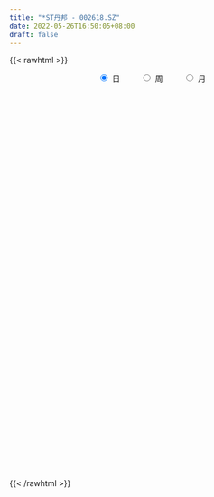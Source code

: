 ```yaml
---
title: "*ST丹邦 - 002618.SZ"
date: 2022-05-26T16:50:05+08:00
draft: false
---
```

{{< rawhtml >}}
    <div style="text-align: center">
        <label style="padding: 1rem;"><input style="margin-right: .5rem" type="radio" name="period" value="D" checked onclick="period_change(this)">日</label>
        <label style="padding: 1rem;"><input style="margin-right: .5rem" type="radio" name="period" value="W" onclick="period_change(this)">周</label>
        <label style="padding: 1rem;"><input style="margin-right: .5rem" type="radio" name="period" value="M" onclick="period_change(this)">月</label>
    </div>
    <div id="chart" style="height: 700px;"></div> 
    <script type="text/javascript">
        const D_v = [873468.35,565634.46,375079.29,614753.76,458334.88,360832.27,61535.0,39178.0,6503.0,3018.0,2609.0,3859.0,4619.0,6207.0,1075143.3,645830.28,16804.0,8803.0,10551.0,102270.0,243025.98,639042.1,399192.78,454310.55,369604.77,563361.66,405370.25,260532.96,564447.66,385611.3,222934.57,123345.8,659295.67,347327.6,615551.9399999999,370385.94,372406.83,303322.39,457187.97,444308.0,551191.64,401158.47,217077.57,512578.62,394069.19,843402.9399999999,706053.12,533049.97,455938.97,393562.62,439136.32,172975.59,39102.0,25715.5,956078.25,839760.26,567281.88,539941.8,476088.96,748521.49,512726.3,395248.5,623189.09,462338.73,513259.66,498512.98,515706.0,730273.22,316946.49,769657.26,503567.92,342513.5,322652.72,399876.5,379298.53,233666.0,270560.63,248862.52,241643.03,202850.16,216912.0,310140.0,236641.53,189798.12,269114.39,208437.5,187341.5,255326.39,274153.74,205933.64,387980.53,351360.52,433575.7,407438.42,350385.2,194218.5,147697.12,273254.63,199942.0,241808.49,360041.83,162843.06,147432.07,177398.0,135421.73,106741.0,43696.34,560800.6899999999,362584.48,277790.84,222337.0,136031.58,140930.81,181274.99,320465.07,205239.5,206308.5,130520.95,117380.0,93728.0,128157.5,137067.0,194295.95,139778.0,147722.01,205533.0,302722.63,210070.5,143307.5,226577.95,173383.5,152451.45,209368.5,183622.0,293920.95,483017.83,353494.03,375006.48,328199.0,254166.25,208407.06,178724.0,208908.95,317089.0,289903.98,203940.06,198546.0,171189.0,229549.75,231548.5,263588.8,432996.45,287725.15,394980.98,369505.18,541346.55,418460.8,226278.06,250886.4,139208.9,138472.0,148626.03,146721.5,203721.93,122135.93,204618.93,137744.0,121813.0,97772.5,77662.0,193201.74,144189.5,137261.0,186879.16,133968.59,172463.0,123951.7,97453.24,128945.0,112875.03,95050.0,162103.0,97777.06,172759.5,172308.7,160874.0,173169.5,65287.0,129234.85,114562.5,135807.0,215637.0,136054.71,159168.53,123179.08,93592.58,250558.12,78049.0,73886.5,81477.98,112355.53,76516.19,239296.53,134462.56,105879.5,181653.0,92101.29,77350.0,88541.03,103111.0,136658.0,118502.0,109009.0,101340.01,120039.01,17651.0,234675.5,134175.0,127083.0,116775.03,100316.6,66296.03,79215.0,73853.0,74052.0,164854.0,225998.29,141132.0,82669.5,72462.5,102061.01,213741.3,140138.44,97030.51,87946.0,83319.35,174168.53,187147.0,105220.24,113767.5,23032.0,25761.0,338868.23,290198.56,131685.0,34688.0,6334.0,9318.0,32735.0,64177.0]
const D_histogram = [0.0,-0.015954416,-0.031463381,-0.0273013065,-0.0415982418,-0.045560818,-0.0784723427,-0.1244334935,-0.159288336,-0.1843535841,-0.2009105866,-0.2101707478,-0.2132547589,-0.2111817824,-0.1850821965,-0.1652911934,-0.149476856,-0.1366433415,-0.1254012886,-0.1148220684,-0.1049511764,-0.0951643176,-0.0780681542,-0.0551944063,-0.0240290712,-0.0007328805,0.0138588219,0.0355999209,0.0580485729,0.0732498391,0.0925174072,0.1137509275,0.1271861913,0.142397597,0.1410077013,0.1289639072,0.1144089365,0.1051640099,0.0918341407,0.0745188438,0.0707596503,0.0659602979,0.0701828967,0.0803171397,0.093442374,0.090310514,0.0941781327,0.0854228986,0.0702965259,0.0671258157,0.0714619037,0.080751103,0.0931119899,0.1065379519,0.1203230262,0.1141910093,0.0975510613,0.0717840175,0.0612669034,0.0549762448,0.0374992254,0.0336249934,0.0243632945,0.0102402905,0.0097417421,0.0011940772,0.002724806,0.0072951397,0.0192580171,0.0236962114,0.0161114713,0.0096481683,0.0061191173,-0.0075251057,-0.0267769185,-0.0350715087,-0.0340690429,-0.0387014428,-0.0356856179,-0.03624909,-0.0255421296,-0.0235903806,-0.0227075388,-0.0237655454,-0.0310358224,-0.0347280302,-0.0384575764,-0.0298020078,-0.0290857429,-0.0262969922,-0.0139992061,0.0042840726,0.0093963223,0.0219182333,0.0249762917,0.0218853563,0.0214342677,0.0168689881,0.0105640615,0.0053897248,-0.00583696,-0.0132353713,-0.0152635854,-0.0208046959,-0.0262951995,-0.0275771705,-0.0177949616,-0.0130373597,-0.0180305372,-0.0288324684,-0.0420050671,-0.0450282841,-0.0356853648,-0.0266581477,-0.0124976791,-0.005406268,-0.0062959099,-0.0070215218,-0.0075902818,-0.0067372616,-0.0062988115,-0.0086815406,-0.00630607,-0.0080783485,-0.006595448,-0.0114312644,-0.0052699118,-0.0033757267,-0.000418662,0.004965065,0.0122144132,0.0157579983,0.0205862664,0.0252815462,0.0359714819,0.050414558,0.0522981089,0.0601315419,0.0545539597,0.052225839,0.0468320154,0.0371399757,0.0251773205,0.0091703223,0.0067628598,0.000864756,-0.0018085837,-0.0061455005,-0.0029874638,-0.0003958889,0.0068110994,0.01524126,0.0169414775,0.022592052,0.0341999893,0.0290719545,0.0181239322,0.0085278963,-0.0048425506,-0.0115704907,-0.0150323284,-0.018784006,-0.0205633379,-0.0279862413,-0.0282826926,-0.0227560661,-0.0221137927,-0.0257925577,-0.0280989727,-0.0268075693,-0.0302876638,-0.0320397402,-0.02999115,-0.0204939971,-0.0125229656,-0.0020687299,0.0011023205,0.0046450806,0.0082245165,0.011620555,0.0121444253,0.0044311682,0.0021601075,0.0040524163,0.0090839866,0.0094169516,0.0022987675,-0.0033781552,-0.0142281962,-0.0187849687,-0.0152864944,-0.0202894115,-0.0143579152,-0.0044038614,0.0011779167,0.0037239462,-0.0021564938,-0.0053471844,-0.0073107203,-0.0058327985,-0.0022620186,0.001800317,-0.0004280738,-0.003928872,-0.0035674816,-0.007816103,-0.0070555365,-0.0070081571,-0.004203417,0.0001921345,0.0040775627,0.0036012215,0.0004077703,-0.0075131193,-0.0173265491,-0.0150087266,-0.0051745665,-0.0026202201,-0.0053948276,-0.0005027718,0.0051102364,0.0115074098,0.0148436214,0.0160525602,0.0183809106,0.011674287,0.0002678577,-0.0045525125,-0.0088108603,-0.009282749,-0.0124408769,-0.0196414847,-0.0161900731,-0.0164170364,-0.014432982,-0.0143250994,-0.0172807005,-0.0238766399,-0.0317159066,-0.0398512324,-0.0470166494,-0.0530913629,-0.0580429922,-0.0548788867,-0.0530505498,-0.0520343782,-0.0514619287,-0.0504421356,-0.0490804475,-0.047463984]
const D_fast = [0.0,-0.0199430199,-0.0433178302,-0.0459810824,-0.0706775781,-0.0860303588,-0.1385599692,-0.2156294934,-0.2903064198,-0.3614600639,-0.4282447132,-0.4900475613,-0.5464452621,-0.5971677312,-0.6173386945,-0.6388704896,-0.6604253663,-0.6817526872,-0.7018609564,-0.7199872533,-0.7363541553,-0.750358376,-0.7527792511,-0.7437041049,-0.7185460375,-0.6954330669,-0.677376659,-0.6467355798,-0.6097747846,-0.5762610586,-0.5338641388,-0.4841928866,-0.4389610749,-0.38815027,-0.3542882403,-0.3340910576,-0.3200437942,-0.3029977183,-0.2933690524,-0.2920546384,-0.2781239192,-0.2664331972,-0.2446648742,-0.2144513463,-0.1779655184,-0.15851975,-0.1311075981,-0.1185071076,-0.1160593488,-0.1024486051,-0.0802470411,-0.050770066,-0.0151311817,0.0249292683,0.0687950992,0.0912108346,0.0989586519,0.0911376125,0.0959372242,0.1033906268,0.0952884137,0.0998204301,0.0966495549,0.0850866235,0.0870235106,0.078774365,0.0809862953,0.0873804139,0.1041577956,0.1145200428,0.1109631705,0.1069119096,0.1049126379,0.0893871385,0.0634410961,0.0463786287,0.0388638337,0.0245560732,0.0186504936,0.0090247489,0.0133461769,0.0094003307,0.0046062879,-0.002393105,-0.0174223376,-0.029796553,-0.0431404932,-0.0419354266,-0.0484905974,-0.0522760948,-0.0434781102,-0.0241238133,-0.0166624831,0.0013389862,0.0106411176,0.0130215212,0.0179289996,0.017580967,0.0139170558,0.0100901503,-0.0025957745,-0.0133030286,-0.0191471391,-0.0298894235,-0.041953727,-0.0501299907,-0.0447965222,-0.0432982602,-0.052799072,-0.0708091203,-0.0944829858,-0.1087632738,-0.1083416957,-0.1059790155,-0.0949429667,-0.0892031226,-0.0916667419,-0.0941477344,-0.0966140648,-0.09744536,-0.0985816128,-0.103134727,-0.1023357739,-0.1061276395,-0.106293601,-0.1139872335,-0.1091433588,-0.1080931054,-0.1052407062,-0.098615713,-0.0883127615,-0.0808296769,-0.0708548421,-0.0598391757,-0.0401563695,-0.0131096539,0.0018484241,0.0247147426,0.0327756503,0.0435039894,0.0498181697,0.0494111238,0.0437427988,0.0300283811,0.0293116336,0.0236297188,0.0205042332,0.0146309412,0.017042112,0.0195347146,0.0284444778,0.0406849534,0.0466205403,0.0579191278,0.0780770625,0.0802170163,0.073799977,0.0663359152,0.0517548307,0.0421342678,0.034914348,0.026466669,0.0195465026,0.0051270388,-0.0022400856,-0.0024024756,-0.0072886504,-0.0174155548,-0.0267467129,-0.0321572019,-0.0432092124,-0.0529712238,-0.0584204211,-0.0540467675,-0.0492064774,-0.0392694242,-0.0358227936,-0.0311187634,-0.0254831984,-0.0191820212,-0.0156220445,-0.0222275096,-0.0239585433,-0.0210531306,-0.0137505635,-0.0110633607,-0.0176068529,-0.0241283143,-0.0385354044,-0.0477884192,-0.0481115684,-0.0581868383,-0.0558448209,-0.0469917324,-0.0411154752,-0.0376384591,-0.0440580225,-0.0485855093,-0.0523767253,-0.0523570031,-0.0493517278,-0.0448393129,-0.0471747222,-0.0516577384,-0.0521882184,-0.0583908655,-0.0593941831,-0.061098843,-0.0593449572,-0.054901372,-0.0499965531,-0.049572589,-0.0526640976,-0.062463267,-0.076608334,-0.0780426933,-0.0695021748,-0.0676028834,-0.0717261978,-0.066959835,-0.0600692677,-0.0507952419,-0.0437481248,-0.038526046,-0.031602468,-0.0353905198,-0.0467299847,-0.052688483,-0.0591495459,-0.0619421218,-0.068210469,-0.080321448,-0.0809175546,-0.0852487771,-0.0868729682,-0.0903463604,-0.0976221366,-0.110187236,-0.1259554793,-0.1440536132,-0.1629731925,-0.1823207468,-0.2017831242,-0.2123387403,-0.2237730409,-0.2357654639,-0.2480584966,-0.2596492373,-0.2705576611,-0.2808071936]
const D_slow = [0.0,-0.003988604,-0.0118544492,-0.0186797759,-0.0290793363,-0.0404695408,-0.0600876265,-0.0911959999,-0.1310180839,-0.1771064799,-0.2273341265,-0.2798768135,-0.3331905032,-0.3859859488,-0.4322564979,-0.4735792963,-0.5109485103,-0.5451093457,-0.5764596678,-0.6051651849,-0.631402979,-0.6551940584,-0.6747110969,-0.6885096985,-0.6945169663,-0.6947001864,-0.691235481,-0.6823355007,-0.6678233575,-0.6495108977,-0.6263815459,-0.5979438141,-0.5661472662,-0.530547867,-0.4952959417,-0.4630549649,-0.4344527307,-0.4081617282,-0.3852031931,-0.3665734821,-0.3488835695,-0.3323934951,-0.3148477709,-0.294768486,-0.2714078925,-0.248830264,-0.2252857308,-0.2039300061,-0.1863558747,-0.1695744208,-0.1517089448,-0.1315211691,-0.1082431716,-0.0816086836,-0.0515279271,-0.0229801747,0.0014075906,0.019353595,0.0346703208,0.048414382,0.0577891883,0.0661954367,0.0722862603,0.074846333,0.0772817685,0.0775802878,0.0782614893,0.0800852742,0.0848997785,0.0908238313,0.0948516992,0.0972637413,0.0987935206,0.0969122442,0.0902180145,0.0814501374,0.0729328766,0.063257516,0.0543361115,0.045273839,0.0388883066,0.0329907114,0.0273138267,0.0213724404,0.0136134848,0.0049314772,-0.0046829169,-0.0121334188,-0.0194048545,-0.0259791026,-0.0294789041,-0.0284078859,-0.0260588054,-0.020579247,-0.0143351741,-0.008863835,-0.0035052681,0.0007119789,0.0033529943,0.0047004255,0.0032411855,-0.0000676573,-0.0038835537,-0.0090847277,-0.0156585275,-0.0225528202,-0.0270015606,-0.0302609005,-0.0347685348,-0.0419766519,-0.0524779187,-0.0637349897,-0.0726563309,-0.0793208678,-0.0824452876,-0.0837968546,-0.0853708321,-0.0871262125,-0.089023783,-0.0907080984,-0.0922828013,-0.0944531864,-0.0960297039,-0.098049291,-0.099698153,-0.1025559691,-0.1038734471,-0.1047173787,-0.1048220442,-0.103580778,-0.1005271747,-0.0965876751,-0.0914411085,-0.085120722,-0.0761278515,-0.063524212,-0.0504496847,-0.0354167993,-0.0217783094,-0.0087218496,0.0029861542,0.0122711482,0.0185654783,0.0208580589,0.0225487738,0.0227649628,0.0223128169,0.0207764417,0.0200295758,0.0199306036,0.0216333784,0.0254436934,0.0296790628,0.0353270758,0.0438770731,0.0511450618,0.0556760448,0.0578080189,0.0565973813,0.0537047586,0.0499466765,0.045250675,0.0401098405,0.0331132802,0.026042607,0.0203535905,0.0148251423,0.0083770029,0.0013522597,-0.0053496326,-0.0129215486,-0.0209314836,-0.0284292711,-0.0335527704,-0.0366835118,-0.0372006943,-0.0369251141,-0.035763844,-0.0337077149,-0.0308025761,-0.0277664698,-0.0266586778,-0.0261186509,-0.0251055468,-0.0228345501,-0.0204803122,-0.0199056204,-0.0207501592,-0.0243072082,-0.0290034504,-0.032825074,-0.0378974269,-0.0414869057,-0.042587871,-0.0422933918,-0.0413624053,-0.0419015288,-0.0432383249,-0.0450660049,-0.0465242046,-0.0470897092,-0.0466396299,-0.0467466484,-0.0477288664,-0.0486207368,-0.0505747625,-0.0523386466,-0.0540906859,-0.0551415402,-0.0550935065,-0.0540741159,-0.0531738105,-0.0530718679,-0.0549501477,-0.059281785,-0.0630339667,-0.0643276083,-0.0649826633,-0.0663313702,-0.0664570632,-0.0651795041,-0.0623026516,-0.0585917463,-0.0545786062,-0.0499833786,-0.0470648068,-0.0469978424,-0.0481359705,-0.0503386856,-0.0526593728,-0.0557695921,-0.0606799632,-0.0647274815,-0.0688317406,-0.0724399861,-0.076021261,-0.0803414361,-0.0863105961,-0.0942395727,-0.1042023808,-0.1159565432,-0.1292293839,-0.143740132,-0.1574598536,-0.1707224911,-0.1837310856,-0.1965965678,-0.2092071017,-0.2214772136,-0.2333432096]
const D_data = [['2021-04-19', 5.58, 5.61, 5.38, 5.77],['2021-04-20', 5.44, 5.36, 5.34, 5.58],['2021-04-21', 5.35, 5.26, 5.23, 5.43],['2021-04-22', 5.27, 5.45, 5.25, 5.75],['2021-04-23', 5.36, 5.16, 5.1, 5.37],['2021-04-26', 5.12, 5.2, 5.01, 5.29],['2021-04-27', 4.68, 4.68, 4.68, 4.68],['2021-04-28', 4.21, 4.21, 4.21, 4.21],['2021-04-30', 4.0, 4.0, 4.0, 4.0],['2021-05-06', 3.8, 3.8, 3.8, 3.8],['2021-05-07', 3.61, 3.61, 3.61, 3.61],['2021-05-10', 3.43, 3.43, 3.43, 3.43],['2021-05-11', 3.26, 3.26, 3.26, 3.26],['2021-05-12', 3.1, 3.1, 3.1, 3.1],['2021-05-13', 2.95, 3.26, 2.95, 3.26],['2021-05-14', 3.1, 3.1, 3.1, 3.16],['2021-05-17', 2.95, 2.95, 2.95, 2.95],['2021-05-18', 2.8, 2.8, 2.8, 2.8],['2021-05-19', 2.66, 2.66, 2.66, 2.66],['2021-05-20', 2.53, 2.53, 2.53, 2.53],['2021-05-21', 2.4, 2.4, 2.4, 2.48],['2021-05-24', 2.29, 2.28, 2.28, 2.4],['2021-05-25', 2.27, 2.28, 2.25, 2.36],['2021-05-26', 2.26, 2.31, 2.17, 2.34],['2021-05-27', 2.31, 2.43, 2.3, 2.43],['2021-05-28', 2.47, 2.37, 2.35, 2.54],['2021-05-31', 2.29, 2.27, 2.25, 2.37],['2021-06-01', 2.27, 2.38, 2.25, 2.38],['2021-06-02', 2.39, 2.45, 2.34, 2.5],['2021-06-03', 2.41, 2.42, 2.35, 2.49],['2021-06-04', 2.42, 2.54, 2.4, 2.54],['2021-06-07', 2.61, 2.67, 2.58, 2.67],['2021-06-08', 2.8, 2.68, 2.62, 2.8],['2021-06-09', 2.66, 2.81, 2.65, 2.81],['2021-06-10', 2.84, 2.68, 2.67, 2.85],['2021-06-11', 2.62, 2.55, 2.55, 2.66],['2021-06-15', 2.52, 2.48, 2.43, 2.64],['2021-06-16', 2.48, 2.51, 2.45, 2.56],['2021-06-17', 2.44, 2.42, 2.38, 2.49],['2021-06-18', 2.39, 2.3, 2.3, 2.39],['2021-06-21', 2.25, 2.42, 2.21, 2.42],['2021-06-22', 2.38, 2.39, 2.37, 2.46],['2021-06-23', 2.38, 2.51, 2.36, 2.51],['2021-06-24', 2.57, 2.64, 2.54, 2.64],['2021-06-25', 2.68, 2.77, 2.65, 2.77],['2021-06-28', 2.83, 2.63, 2.63, 2.91],['2021-06-29', 2.56, 2.76, 2.5, 2.76],['2021-06-30', 2.73, 2.63, 2.63, 2.85],['2021-07-01', 2.58, 2.52, 2.51, 2.68],['2021-07-02', 2.52, 2.65, 2.48, 2.65],['2021-07-05', 2.66, 2.78, 2.64, 2.78],['2021-07-06', 2.85, 2.92, 2.81, 2.92],['2021-07-07', 3.07, 3.07, 3.07, 3.07],['2021-07-08', 3.22, 3.22, 3.22, 3.22],['2021-07-09', 3.38, 3.38, 3.06, 3.38],['2021-07-12', 3.38, 3.24, 3.21, 3.52],['2021-07-13', 3.18, 3.13, 3.09, 3.35],['2021-07-14', 3.08, 2.97, 2.97, 3.1],['2021-07-15', 2.91, 3.12, 2.9, 3.12],['2021-07-16', 3.15, 3.18, 3.1, 3.28],['2021-07-19', 3.08, 3.02, 3.02, 3.13],['2021-07-20', 2.96, 3.17, 2.96, 3.17],['2021-07-21', 3.2, 3.1, 3.09, 3.33],['2021-07-22', 3.03, 3.0, 2.98, 3.11],['2021-07-23', 2.99, 3.15, 2.99, 3.15],['2021-07-26', 3.19, 3.04, 2.99, 3.21],['2021-07-27', 3.0, 3.16, 3.0, 3.19],['2021-07-28', 3.08, 3.23, 3.01, 3.32],['2021-07-29', 3.19, 3.39, 3.17, 3.39],['2021-07-30', 3.53, 3.37, 3.27, 3.56],['2021-08-02', 3.3, 3.24, 3.22, 3.35],['2021-08-03', 3.24, 3.24, 3.2, 3.34],['2021-08-04', 3.22, 3.27, 3.15, 3.33],['2021-08-05', 3.24, 3.11, 3.11, 3.27],['2021-08-06', 3.09, 2.95, 2.95, 3.14],['2021-08-09', 2.91, 3.0, 2.88, 3.04],['2021-08-10', 3.04, 3.08, 2.99, 3.1],['2021-08-11', 3.04, 2.98, 2.93, 3.05],['2021-08-12', 2.96, 3.05, 2.96, 3.1],['2021-08-13', 3.02, 2.99, 2.95, 3.04],['2021-08-16', 3.0, 3.14, 2.97, 3.14],['2021-08-17', 3.16, 3.05, 3.03, 3.21],['2021-08-18', 3.02, 3.03, 2.98, 3.09],['2021-08-19', 3.03, 2.99, 2.95, 3.03],['2021-08-20', 2.97, 2.87, 2.84, 3.02],['2021-08-23', 2.85, 2.86, 2.79, 2.9],['2021-08-24', 2.86, 2.81, 2.81, 2.86],['2021-08-25', 2.84, 2.95, 2.8, 2.95],['2021-08-26', 2.95, 2.85, 2.83, 2.95],['2021-08-27', 2.82, 2.86, 2.78, 2.95],['2021-08-30', 2.84, 3.0, 2.81, 3.0],['2021-08-31', 2.99, 3.15, 2.96, 3.15],['2021-09-01', 3.21, 3.05, 3.02, 3.27],['2021-09-02', 3.04, 3.2, 2.98, 3.2],['2021-09-03', 3.16, 3.14, 3.06, 3.2],['2021-09-06', 3.16, 3.08, 3.06, 3.19],['2021-09-07', 3.09, 3.12, 3.07, 3.18],['2021-09-08', 3.09, 3.07, 3.04, 3.11],['2021-09-09', 3.08, 3.03, 3.01, 3.11],['2021-09-10', 3.02, 3.02, 2.99, 3.13],['2021-09-13', 3.0, 2.9, 2.87, 3.0],['2021-09-14', 2.89, 2.89, 2.87, 2.94],['2021-09-15', 2.9, 2.92, 2.89, 2.96],['2021-09-16', 2.91, 2.84, 2.83, 2.92],['2021-09-17', 2.84, 2.79, 2.74, 2.85],['2021-09-22', 2.74, 2.8, 2.72, 2.84],['2021-09-23', 2.94, 2.94, 2.94, 2.94],['2021-09-24', 3.08, 2.9, 2.9, 3.09],['2021-09-27', 2.83, 2.76, 2.76, 2.84],['2021-09-28', 2.65, 2.62, 2.62, 2.72],['2021-09-29', 2.58, 2.49, 2.49, 2.62],['2021-09-30', 2.48, 2.53, 2.44, 2.56],['2021-10-08', 2.54, 2.66, 2.53, 2.66],['2021-10-11', 2.76, 2.67, 2.62, 2.79],['2021-10-12', 2.66, 2.77, 2.63, 2.8],['2021-10-13', 2.73, 2.72, 2.67, 2.76],['2021-10-14', 2.7, 2.62, 2.58, 2.71],['2021-10-15', 2.53, 2.6, 2.52, 2.62],['2021-10-18', 2.58, 2.58, 2.56, 2.64],['2021-10-19', 2.57, 2.58, 2.56, 2.62],['2021-10-20', 2.6, 2.56, 2.51, 2.6],['2021-10-21', 2.55, 2.5, 2.49, 2.55],['2021-10-22', 2.49, 2.54, 2.44, 2.62],['2021-10-25', 2.52, 2.47, 2.46, 2.53],['2021-10-26', 2.48, 2.49, 2.46, 2.55],['2021-10-27', 2.48, 2.38, 2.37, 2.48],['2021-10-28', 2.36, 2.5, 2.36, 2.5],['2021-10-29', 2.48, 2.45, 2.39, 2.51],['2021-11-01', 2.44, 2.46, 2.42, 2.52],['2021-11-02', 2.46, 2.5, 2.46, 2.57],['2021-11-03', 2.5, 2.55, 2.49, 2.58],['2021-11-04', 2.57, 2.53, 2.49, 2.57],['2021-11-05', 2.51, 2.57, 2.51, 2.65],['2021-11-08', 2.55, 2.6, 2.49, 2.61],['2021-11-09', 2.59, 2.73, 2.57, 2.73],['2021-11-10', 2.73, 2.87, 2.69, 2.87],['2021-11-11', 2.86, 2.79, 2.77, 2.9],['2021-11-12', 2.83, 2.93, 2.82, 2.93],['2021-11-15', 2.88, 2.81, 2.78, 2.92],['2021-11-16', 2.77, 2.87, 2.77, 2.94],['2021-11-17', 2.85, 2.85, 2.81, 2.93],['2021-11-18', 2.83, 2.79, 2.78, 2.87],['2021-11-19', 2.78, 2.73, 2.69, 2.79],['2021-11-22', 2.6, 2.62, 2.59, 2.65],['2021-11-23', 2.61, 2.75, 2.6, 2.75],['2021-11-24', 2.75, 2.69, 2.68, 2.76],['2021-11-25', 2.68, 2.71, 2.68, 2.8],['2021-11-26', 2.71, 2.67, 2.64, 2.72],['2021-11-29', 2.66, 2.76, 2.65, 2.8],['2021-11-30', 2.77, 2.77, 2.74, 2.87],['2021-12-01', 2.76, 2.86, 2.75, 2.88],['2021-12-02', 2.86, 2.93, 2.83, 3.0],['2021-12-03', 2.91, 2.89, 2.81, 2.93],['2021-12-06', 2.92, 2.98, 2.88, 3.03],['2021-12-07', 2.99, 3.13, 2.98, 3.13],['2021-12-08', 3.16, 2.97, 2.97, 3.19],['2021-12-09', 2.86, 2.88, 2.82, 2.92],['2021-12-10', 2.87, 2.86, 2.84, 2.93],['2021-12-13', 2.85, 2.76, 2.73, 2.85],['2021-12-14', 2.75, 2.79, 2.72, 2.81],['2021-12-15', 2.8, 2.8, 2.77, 2.84],['2021-12-16', 2.81, 2.77, 2.75, 2.82],['2021-12-17', 2.77, 2.77, 2.71, 2.83],['2021-12-20', 2.74, 2.66, 2.64, 2.75],['2021-12-21', 2.64, 2.71, 2.64, 2.72],['2021-12-22', 2.7, 2.78, 2.69, 2.84],['2021-12-23', 2.77, 2.72, 2.7, 2.78],['2021-12-24', 2.72, 2.64, 2.63, 2.74],['2021-12-27', 2.62, 2.62, 2.56, 2.64],['2021-12-28', 2.61, 2.64, 2.61, 2.67],['2021-12-29', 2.64, 2.55, 2.51, 2.64],['2021-12-30', 2.56, 2.53, 2.53, 2.61],['2021-12-31', 2.53, 2.55, 2.51, 2.57],['2022-01-04', 2.56, 2.65, 2.54, 2.68],['2022-01-05', 2.65, 2.66, 2.62, 2.71],['2022-01-06', 2.65, 2.73, 2.64, 2.78],['2022-01-07', 2.71, 2.67, 2.66, 2.75],['2022-01-10', 2.66, 2.69, 2.63, 2.73],['2022-01-11', 2.7, 2.71, 2.69, 2.75],['2022-01-12', 2.71, 2.73, 2.66, 2.73],['2022-01-13', 2.73, 2.71, 2.7, 2.76],['2022-01-14', 2.7, 2.59, 2.57, 2.71],['2022-01-17', 2.6, 2.63, 2.59, 2.68],['2022-01-18', 2.63, 2.68, 2.59, 2.71],['2022-01-19', 2.66, 2.74, 2.62, 2.81],['2022-01-20', 2.74, 2.7, 2.67, 2.81],['2022-01-21', 2.69, 2.59, 2.57, 2.7],['2022-01-24', 2.58, 2.57, 2.53, 2.6],['2022-01-25', 2.58, 2.45, 2.44, 2.58],['2022-01-26', 2.45, 2.47, 2.37, 2.5],['2022-01-27', 2.46, 2.55, 2.4, 2.59],['2022-01-28', 2.52, 2.42, 2.42, 2.54],['2022-02-07', 2.54, 2.54, 2.51, 2.54],['2022-02-08', 2.54, 2.62, 2.51, 2.66],['2022-02-09', 2.6, 2.6, 2.58, 2.65],['2022-02-10', 2.58, 2.58, 2.57, 2.61],['2022-02-11', 2.51, 2.46, 2.45, 2.52],['2022-02-14', 2.43, 2.46, 2.41, 2.49],['2022-02-15', 2.47, 2.45, 2.44, 2.53],['2022-02-16', 2.45, 2.48, 2.45, 2.5],['2022-02-17', 2.47, 2.51, 2.46, 2.56],['2022-02-18', 2.49, 2.53, 2.48, 2.54],['2022-02-21', 2.4, 2.45, 2.4, 2.47],['2022-02-22', 2.43, 2.41, 2.38, 2.43],['2022-02-23', 2.41, 2.44, 2.41, 2.46],['2022-02-24', 2.44, 2.36, 2.33, 2.48],['2022-02-25', 2.37, 2.4, 2.36, 2.41],['2022-02-28', 2.39, 2.38, 2.37, 2.42],['2022-03-01', 2.38, 2.41, 2.37, 2.43],['2022-03-02', 2.39, 2.44, 2.39, 2.46],['2022-03-03', 2.51, 2.45, 2.45, 2.54],['2022-03-04', 2.43, 2.4, 2.39, 2.46],['2022-03-07', 2.36, 2.35, 2.31, 2.37],['2022-03-08', 2.34, 2.25, 2.25, 2.35],['2022-03-09', 2.27, 2.16, 2.14, 2.28],['2022-03-10', 2.27, 2.27, 2.27, 2.27],['2022-03-11', 2.37, 2.38, 2.3, 2.38],['2022-03-14', 2.34, 2.31, 2.28, 2.37],['2022-03-15', 2.28, 2.23, 2.23, 2.36],['2022-03-16', 2.26, 2.32, 2.22, 2.34],['2022-03-17', 2.32, 2.35, 2.32, 2.37],['2022-03-18', 2.34, 2.39, 2.32, 2.39],['2022-03-21', 2.38, 2.38, 2.35, 2.44],['2022-03-22', 2.36, 2.37, 2.33, 2.38],['2022-03-23', 2.36, 2.4, 2.34, 2.41],['2022-03-24', 2.35, 2.28, 2.28, 2.35],['2022-03-25', 2.2, 2.17, 2.17, 2.24],['2022-03-28', 2.17, 2.2, 2.07, 2.22],['2022-03-29', 2.21, 2.17, 2.16, 2.21],['2022-03-30', 2.15, 2.19, 2.15, 2.2],['2022-03-31', 2.17, 2.13, 2.1, 2.19],['2022-04-01', 2.08, 2.03, 2.02, 2.11],['2022-04-06', 2.03, 2.13, 2.01, 2.13],['2022-04-07', 2.1, 2.07, 2.06, 2.15],['2022-04-08', 2.07, 2.08, 2.04, 2.13],['2022-04-11', 2.06, 2.04, 2.02, 2.09],['2022-04-12', 2.01, 1.97, 1.94, 2.03],['2022-04-13', 1.95, 1.87, 1.87, 1.96],['2022-04-14', 1.83, 1.78, 1.78, 1.85],['2022-04-15', 1.71, 1.69, 1.69, 1.73],['2022-04-18', 1.61, 1.61, 1.61, 1.61],['2022-04-19', 1.53, 1.53, 1.53, 1.53],['2022-04-20', 1.45, 1.45, 1.45, 1.61],['2022-04-21', 1.41, 1.48, 1.38, 1.51],['2022-04-22', 1.41, 1.41, 1.41, 1.43],['2022-04-25', 1.34, 1.34, 1.34, 1.34],['2022-04-26', 1.27, 1.27, 1.27, 1.27],['2022-04-27', 1.21, 1.21, 1.21, 1.21],['2022-04-28', 1.15, 1.15, 1.15, 1.15],['2022-04-29', 1.09, 1.09, 1.09, 1.09]]
const W_v = [143803.31,159417.42,90577.65,119795.81,137589.61,137761.08,257567.93,168978.05,113870.15,200540.85,112397.81,268808.74,208150.92,205417.12,167322.43,147276.34,253113.48,856457.8200000001,686031.08,482953.96,441571.39,730497.64,402110.73,346274.03,419408.35,660723.3,343480.36,240285.13,175638.87,294503.8,209692.66,164780.53,209781.81,170197.82,71745.58,54696.0,193198.17,194799.44,221298.27,197497.89,339633.06,439894.23,664560.74,424199.45,247287.82,264777.99,294317.32,242616.01,211379.47,240459.82,252955.9,192473.6,202455.15,159671.12,181492.02,121946.42,921683.74,1704484.8400000001,1363760.72,986108.28,691682.53,554713.1899999999,510979.35,580337.65,326396.91,361643.64,225558.99,322408.62,425813.12,416407.18,350667.37,341173.25,249029.07,396311.5,269316.72,204396.18,259001.87,235766.73,146203.42,88486.26,230890.8,199008.63,512504.97,305496.39,788513.1599999999,817922.52,752584.5700000001,1210216.5,820997.98,696435.09,1133407.21,791570.48,481554.1,317526.21,311139.91,110962.36,290223.34,477334.98,333109.65,641959.7899999999,334156.45,327961.66,234722.45,254666.72,305769.87,225680.71,198798.5,284432.9,181438.82,162647.32,193699.1,297257.95,237207.6,555692.14,315658.59,306924.99,405450.3,45596.5,134359.78,159882.83,294477.84,181720.16,159738.15,203406.8,260628.0,192061.23,212364.12,248869.19,288585.29,332222.81,233058.89,579060.38,327003.48,368626.84,398398.21,398565.22,891159.12,1458333.4199999999,652099.0599999999,557166.91,400143.19,349065.21,260778.67,234741.86,203798.87,293680.83,299631.2,221827.06,237554.28,933774.3100000001,1450522.3100000001,2267422.6500000004,886230.78,713924.6100000001,373489.15,584639.4,1504827.1300000001,1074114.9299999999,488181.24,635082.6699999999,983798.73,477223.72,805143.16,397330.82,665771.71,1548353.29,1034582.5,1204080.03,282130.19,97449.4,771578.21,1006913.04,1070878.9000000001,841295.4099999999,1124639.8,1018536.9600000001,726298.1699999999,3210503.79,2340833.0100000002,1599436.02,1368713.3899999999,870801.21,1362535.8300000001,1485982.8400000001,2551174.27,1646060.4999999998,1050917.5800000001,392162.77,392480.64,1033603.5900000001,826131.29,1172681.6299999999,782557.4099999999,708043.75,1024604.1200000001,2858980.6600000001,3347122.1399999997,2887270.7400000002,468048.27,5627.0,1735658.5800000001,381453.98,2425511.8599999999,1838896.7400000002,2115906.9500000002,1577225.1899999999,2076075.4899999998,2932007.6200000001,1633007.6600000001,3171594.3900000006,2506762.2800000003,2831095.9500000002,1947909.1699999999,1197582.3400000001,1222606.04,1131192.77,1930740.3699999999,1056920.74,983136.6899999999,711238.0299999999,998743.9,140930.81,1043809.01,670628.45,1005826.14,905088.8999999999,1689061.29,1178405.26,1180668.04,1445408.6499999999,1950571.5700000001,823914.8300000001,790033.79,650086.74,617262.45,596426.27,776888.76,660528.35,762553.02,422285.2,753392.88,524162.03,582714.52,544645.66,617972.29,612066.3100000001,325114.95,663622.62,809544.79,147252.0]
const W_histogram = [0.0,-0.0185071225,-0.0259037897,-0.0207844403,-0.0705825973,-0.1513924332,-0.1392066977,-0.1622284449,-0.1744703155,-0.1450928143,-0.1170036604,-0.0730588769,-0.0544984191,-0.0482298854,-0.0511607262,-0.0410801889,0.0092678282,0.1415446993,0.2923891424,0.2963259408,0.3451482672,0.380467365,0.3427011193,0.3458407494,0.3264414932,0.3199916334,0.3008453386,0.207688787,0.1548788822,0.0180919444,-0.1437791562,-0.2717159669,-0.4291315415,-0.5587795271,-0.579352253,-0.5489432779,-0.4582049473,-0.3314511272,-0.2537448903,-0.2262302976,-0.095169967,0.0041544326,0.1619722872,0.261018443,0.3199932661,0.3685383898,0.3618510493,0.330919903,0.2728969045,0.1256462654,0.1226315631,0.0899224773,-0.0020084182,-0.0739041652,-0.1165414002,-0.115364872,0.1878904929,0.6507559232,0.6780113415,0.6972949322,0.6464404716,0.6747090832,0.6940294504,0.514969954,0.3065746992,0.1627701739,0.0002469809,-0.1884638979,-0.4343207585,-0.5247043802,-0.4963901822,-0.3870114508,-0.2897488509,-0.2396183925,-0.2185585235,-0.2035618579,-0.2290637506,-0.3048938398,-0.3712225458,-0.3928112789,-0.4162396821,-0.4411970115,-0.3799212676,-0.2899169213,-0.0947041816,0.0039094,0.0393508101,0.1710956949,0.1497744317,0.2164472971,0.3196066858,0.3705758098,0.2844846751,0.2350523217,0.0581283596,-0.0791581545,-0.2288958452,-0.2689382901,-0.3383457329,-0.19136721,-0.2000194523,-0.1642715564,-0.1666499103,-0.227520268,-0.2428470644,-0.2333764985,-0.2542766947,-0.2485033374,-0.2276623029,-0.237517725,-0.199822909,-0.1344832895,-0.1066274465,-0.0039273767,0.0828729509,0.1205069889,0.0555157973,0.0035100038,-0.0318949743,-0.0632624966,-0.0775473618,-0.0916867456,-0.0913830524,-0.1143813667,-0.0911681926,-0.0495722845,0.0289196195,0.0772170289,0.1026049375,0.1076016449,0.1433445488,0.1980726896,0.2077731843,0.1659329673,0.0533980409,0.0178405738,0.0872375965,0.0564844554,0.0429382493,-0.0051594517,-0.0589785306,-0.1357641315,-0.1824049133,-0.1906981894,-0.1970609637,-0.2422743529,-0.271901957,-0.2468300106,-0.2303448412,-0.2348971138,-0.054026474,0.0416140863,0.0500076522,0.0663419974,0.0438881541,0.0677609169,0.1250079981,0.0901211687,0.0520786709,0.0694551816,0.1083726892,0.1087267752,0.1146379856,0.1100594259,0.1435676142,0.2001404173,0.2052065633,0.0745096126,-0.0229185774,-0.0637024915,-0.1247737938,-0.2212402369,-0.2966780652,-0.3064415524,-0.2476661324,-0.2192860833,-0.2013725461,-0.1094508711,-0.0669708139,-0.1188189968,-0.1648983794,-0.1662799972,-0.1832286977,-0.1531070822,-0.0966272975,-0.085079504,-0.0995529467,-0.0891452447,-0.0360433369,0.0251625165,0.0862673736,0.0934931354,0.1001800097,0.0944630728,0.1231757163,0.2093346689,0.2556685374,0.2510548376,0.1688673007,0.0911211105,0.012368451,-0.0750402458,-0.1203634041,-0.123894382,-0.110974177,-0.1047596478,-0.0568863958,-0.0229346245,0.0548089115,0.0964494845,0.1239077271,0.1567093585,0.1499401296,0.1477378877,0.1379660392,0.1306674549,0.1435109735,0.1424517373,0.1253894315,0.1206033637,0.0928553395,0.083866999,0.0747915425,0.0659667687,0.0556968458,0.0583342626,0.084106776,0.0870992938,0.0843928351,0.0959328428,0.0996242471,0.0941466657,0.0804419997,0.0646685407,0.0616795897,0.0539562935,0.0486529052,0.0341843879,0.0280536052,0.0293207289,0.0223279316,0.0187699563,0.0162322419,0.016344572,0.0033966947,-0.011960647,-0.0158705203,-0.0404439801,-0.0695686712,-0.1024133669]
const W_fast = [0.0,-0.0231339031,-0.0370065178,-0.0370832784,-0.1045270848,-0.223185029,-0.2458009679,-0.3093798263,-0.3652392758,-0.3721349781,-0.3732967394,-0.347616675,-0.342680822,-0.3484697597,-0.364190782,-0.364380292,-0.3117153179,-0.1440522719,0.0798894568,0.1579077404,0.2930171336,0.4234530727,0.4713621067,0.5609619242,0.6231730413,0.6967210899,0.7527861297,0.7115517749,0.6974615906,0.5651976389,0.3673817492,0.1715159468,-0.0931825132,-0.3625253805,-0.5279361697,-0.634763014,-0.6585759203,-0.614684882,-0.6004148676,-0.6294578493,-0.5221900105,-0.4218270027,-0.2235160763,-0.0592153098,0.0797578299,0.2204375509,0.3042129729,0.3560118023,0.3662130299,0.2503739572,0.2780171457,0.2677886792,0.1753556792,0.0849838908,0.0132113057,-0.0144533841,0.3357746041,0.9613290152,1.1580872688,1.3516945927,1.4624502499,1.6593961323,1.8522238621,1.8019068542,1.6701552742,1.5670432924,1.4045818447,1.1687549914,0.8143179412,0.5927582244,0.4969748769,0.5096007455,0.5344261327,0.524651993,0.4910722312,0.4551784322,0.3724106019,0.2203570528,0.0612227103,-0.0585688425,-0.1860571663,-0.3213137485,-0.3550183216,-0.3374932056,-0.1659565112,-0.0663655796,-0.0210864671,0.1534323415,0.1695546862,0.2903393759,0.4734004361,0.6170135125,0.6020435466,0.6113742736,0.4489824014,0.2919063487,0.0849446967,-0.0223323207,-0.1763261968,-0.0771894763,-0.1358465817,-0.141166575,-0.1852074065,-0.3029578311,-0.3789963936,-0.4278699523,-0.5123393222,-0.5686917993,-0.6047663405,-0.6740011938,-0.6862621051,-0.6545433079,-0.6533443265,-0.551626101,-0.4441075356,-0.3763467504,-0.4274589927,-0.4785872852,-0.5219660069,-0.5691491534,-0.602820859,-0.6398819292,-0.6624239992,-0.7140176551,-0.7135965291,-0.6843936922,-0.5986718833,-0.5310702167,-0.4800310737,-0.4481339551,-0.376554914,-0.2723086008,-0.21066481,-0.2110217853,-0.3102072013,-0.341304525,-0.2500981031,-0.2667301304,-0.2695417742,-0.3189293382,-0.3874930497,-0.4982196835,-0.5904616936,-0.646429517,-0.7020575323,-0.8078395097,-0.905442603,-0.9420781593,-0.9831792002,-1.0464557512,-0.87909173,-0.7730476481,-0.7521521691,-0.7192323246,-0.7307141294,-0.6899011374,-0.6014020566,-0.6137585938,-0.6387814239,-0.6040411178,-0.5380304379,-0.5104946581,-0.4759239513,-0.4529876545,-0.3835875627,-0.2769796553,-0.2206118685,-0.3326814159,-0.4358392504,-0.4925487873,-0.5848135381,-0.7365900404,-0.886197385,-0.9725712603,-0.9757123733,-1.0021538451,-1.0345834444,-0.9700244872,-0.9442871334,-1.0258400656,-1.113144043,-1.1560956601,-1.218851535,-1.2270066901,-1.1946837297,-1.2044058122,-1.2437674916,-1.2556461008,-1.2115550272,-1.1440585446,-1.0613868442,-1.0307877985,-0.9990559218,-0.9811570905,-0.9216505179,-0.7831578981,-0.6729068952,-0.6147568856,-0.6547275973,-0.7096935099,-0.7853540567,-0.891522815,-0.9669368243,-1.0014413976,-1.0162647369,-1.0362401197,-1.0025884667,-0.9743703514,-0.8829245876,-0.8171716435,-0.7587364691,-0.686757498,-0.6560416945,-0.6213094645,-0.5965898032,-0.5712215238,-0.5225002618,-0.4879465636,-0.4736615116,-0.4482967385,-0.4528309278,-0.4408525185,-0.4312300894,-0.423563171,-0.4199088825,-0.4026879,-0.3558886927,-0.3311213514,-0.3127296013,-0.2772063829,-0.2486089168,-0.2305498318,-0.2241439979,-0.2237503217,-0.2113193752,-0.2055535981,-0.1986937601,-0.2046161804,-0.2037335618,-0.1951362559,-0.1965470703,-0.1954125566,-0.1938922104,-0.1896937374,-0.201792441,-0.2201399445,-0.2280174478,-0.2627019026,-0.3092187615,-0.3676667989]
const W_slow = [0.0,-0.0046267806,-0.0111027281,-0.0162988381,-0.0339444875,-0.0717925958,-0.1065942702,-0.1471513814,-0.1907689603,-0.2270421639,-0.256293079,-0.2745577982,-0.288182403,-0.3002398743,-0.3130300559,-0.3233001031,-0.3209831461,-0.2855969712,-0.2124996856,-0.1384182004,-0.0521311336,0.0429857076,0.1286609875,0.2151211748,0.2967315481,0.3767294565,0.4519407911,0.5038629879,0.5425827084,0.5471056945,0.5111609055,0.4432319137,0.3359490283,0.1962541466,0.0514160833,-0.0858197361,-0.200370973,-0.2832337548,-0.3466699774,-0.4032275518,-0.4270200435,-0.4259814353,-0.3854883635,-0.3202337528,-0.2402354363,-0.1481008388,-0.0576380765,0.0250918993,0.0933161254,0.1247276918,0.1553855825,0.1778662019,0.1773640973,0.158888056,0.129752706,0.100911488,0.1478841112,0.310573092,0.4800759274,0.6543996604,0.8160097783,0.9846870491,1.1581944117,1.2869369002,1.363580575,1.4042731185,1.4043348637,1.3572188892,1.2486386996,1.1174626046,0.993365059,0.8966121963,0.8241749836,0.7642703855,0.7096307546,0.6587402902,0.6014743525,0.5252508926,0.4324452561,0.3342424364,0.2301825159,0.119883263,0.0249029461,-0.0475762843,-0.0712523297,-0.0702749797,-0.0604372771,-0.0176633534,0.0197802545,0.0738920788,0.1537937503,0.2464377027,0.3175588715,0.3763219519,0.3908540418,0.3710645032,0.3138405419,0.2466059694,0.1620195361,0.1141777336,0.0641728706,0.0231049815,-0.0185574961,-0.0754375631,-0.1361493292,-0.1944934538,-0.2580626275,-0.3201884619,-0.3771040376,-0.4364834688,-0.4864391961,-0.5200600185,-0.5467168801,-0.5476987243,-0.5269804865,-0.4968537393,-0.48297479,-0.482097289,-0.4900710326,-0.5058866568,-0.5252734972,-0.5481951836,-0.5710409467,-0.5996362884,-0.6224283365,-0.6348214077,-0.6275915028,-0.6082872456,-0.5826360112,-0.5557356,-0.5198994628,-0.4703812904,-0.4184379943,-0.3769547525,-0.3636052423,-0.3591450988,-0.3373356997,-0.3232145858,-0.3124800235,-0.3137698864,-0.3285145191,-0.362455552,-0.4080567803,-0.4557313276,-0.5049965686,-0.5655651568,-0.6335406461,-0.6952481487,-0.752834359,-0.8115586374,-0.825065256,-0.8146617344,-0.8021598213,-0.785574322,-0.7746022835,-0.7576620542,-0.7264100547,-0.7038797625,-0.6908600948,-0.6734962994,-0.6464031271,-0.6192214333,-0.5905619369,-0.5630470804,-0.5271551769,-0.4771200726,-0.4258184317,-0.4071910286,-0.4129206729,-0.4288462958,-0.4600397443,-0.5153498035,-0.5895193198,-0.6661297079,-0.728046241,-0.7828677618,-0.8332108983,-0.8605736161,-0.8773163196,-0.9070210688,-0.9482456636,-0.9898156629,-1.0356228373,-1.0738996079,-1.0980564322,-1.1193263082,-1.1442145449,-1.1665008561,-1.1755116903,-1.1692210612,-1.1476542178,-1.1242809339,-1.0992359315,-1.0756201633,-1.0448262342,-0.992492567,-0.9285754326,-0.8658117232,-0.823594898,-0.8008146204,-0.7977225077,-0.8164825691,-0.8465734202,-0.8775470157,-0.9052905599,-0.9314804719,-0.9457020708,-0.951435727,-0.9377334991,-0.913621128,-0.8826441962,-0.8434668565,-0.8059818241,-0.7690473522,-0.7345558424,-0.7018889787,-0.6660112353,-0.630398301,-0.5990509431,-0.5689001022,-0.5456862673,-0.5247195176,-0.5060216319,-0.4895299397,-0.4756057283,-0.4610221626,-0.4399954686,-0.4182206452,-0.3971224364,-0.3731392257,-0.3482331639,-0.3246964975,-0.3045859976,-0.2884188624,-0.272998965,-0.2595098916,-0.2473466653,-0.2388005683,-0.231787167,-0.2244569848,-0.2188750019,-0.2141825128,-0.2101244523,-0.2060383093,-0.2051891357,-0.2081792974,-0.2121469275,-0.2222579225,-0.2396500903,-0.2652534321]
const W_data = [['2017-06-16', 11.5314, 12.21, 10.8382, 12.5912],['2017-06-23', 12.29, 11.92, 11.7, 13.08],['2017-06-30', 11.95, 11.97, 11.9, 12.35],['2017-07-07', 11.9, 12.1, 11.84, 12.34],['2017-07-14', 12.1, 11.25, 10.93, 12.14],['2017-07-21', 11.07, 10.41, 10.1, 11.26],['2017-07-28', 10.63, 11.26, 10.43, 11.45],['2017-08-04', 11.13, 10.65, 10.63, 11.5],['2017-08-11', 10.88, 10.53, 10.48, 11.18],['2017-08-18', 10.5, 10.94, 10.48, 11.35],['2017-08-25', 10.94, 10.94, 10.68, 11.06],['2017-09-01', 10.94, 11.22, 10.89, 11.73],['2017-09-08', 11.19, 10.98, 10.9, 11.28],['2017-09-15', 10.93, 10.81, 10.49, 10.99],['2017-09-22', 10.77, 10.62, 10.54, 11.0],['2017-09-29', 10.6, 10.72, 10.3, 10.82],['2017-10-13', 10.8, 11.33, 10.5, 11.78],['2017-10-20', 11.41, 12.87, 11.21, 13.72],['2017-10-27', 12.93, 14.01, 12.35, 14.25],['2017-11-03', 14.05, 12.8, 12.62, 14.36],['2017-11-10', 13.16, 13.75, 12.4, 13.75],['2017-11-17', 14.06, 14.1, 13.81, 14.85],['2017-11-24', 14.0, 13.48, 12.81, 14.99],['2017-12-01', 13.27, 14.2, 12.6, 14.49],['2017-12-08', 14.22, 14.18, 13.18, 14.46],['2017-12-15', 14.18, 14.58, 13.8, 15.43],['2017-12-22', 14.55, 14.66, 13.84, 14.88],['2017-12-29', 14.7, 13.7, 13.49, 14.7],['2018-01-05', 13.7, 14.03, 13.55, 14.24],['2018-01-12', 13.95, 12.61, 12.51, 14.05],['2018-01-19', 12.48, 11.51, 11.28, 12.48],['2018-01-26', 11.51, 11.05, 10.9, 11.7],['2018-02-02', 11.03, 9.68, 9.09, 11.17],['2018-02-09', 9.55, 8.89, 8.6, 9.97],['2018-02-14', 8.97, 9.41, 8.83, 9.45],['2018-02-23', 9.55, 9.62, 9.46, 9.84],['2018-03-02', 9.72, 10.28, 9.35, 10.81],['2018-03-09', 10.13, 10.97, 10.13, 11.2],['2018-03-16', 10.96, 10.63, 10.5, 11.68],['2018-03-23', 10.7, 10.04, 9.9, 11.45],['2018-03-30', 9.99, 11.58, 9.64, 11.58],['2018-04-04', 12.06, 11.71, 11.65, 12.35],['2018-04-13', 11.75, 13.15, 11.75, 13.72],['2018-04-20', 13.09, 13.23, 12.8, 14.09],['2018-04-27', 13.2, 13.35, 12.51, 13.73],['2018-05-04', 13.4, 13.76, 12.4, 14.35],['2018-05-11', 13.95, 13.46, 13.3, 14.69],['2018-05-18', 13.46, 13.33, 13.01, 14.11],['2018-05-25', 13.53, 13.0, 12.7, 13.65],['2018-06-01', 13.3, 11.5, 11.2, 13.3],['2018-06-08', 11.55, 13.02, 11.55, 13.06],['2018-06-15', 13.1, 12.66, 12.28, 13.55],['2018-06-22', 12.6, 11.64, 10.8, 12.6],['2018-06-29', 11.88, 11.44, 10.8, 12.07],['2018-07-06', 11.4, 11.44, 11.24, 12.13],['2018-07-13', 11.4, 11.8, 10.9, 12.05],['2018-07-20', 11.88, 16.46, 11.88, 16.96],['2018-07-27', 16.7, 20.91, 16.3, 20.91],['2018-08-03', 21.5, 17.37, 17.37, 22.41],['2018-08-10', 17.32, 18.03, 15.3, 18.1],['2018-08-17', 18.3, 17.71, 16.89, 19.27],['2018-08-24', 17.47, 19.3, 16.92, 19.72],['2018-08-31', 19.0, 20.02, 18.55, 20.22],['2018-09-07', 19.89, 17.76, 17.33, 20.15],['2018-09-14', 17.81, 16.86, 16.8, 18.09],['2018-09-21', 16.81, 17.1, 15.5, 17.7],['2018-09-28', 16.9, 16.3, 15.68, 17.25],['2018-10-12', 15.92, 15.14, 14.2, 16.39],['2018-10-19', 15.48, 13.18, 12.5, 15.85],['2018-10-26', 13.28, 14.0, 12.98, 14.58],['2018-11-02', 13.99, 15.06, 13.18, 15.23],['2018-11-09', 15.07, 16.23, 14.7, 16.32],['2018-11-16', 16.01, 16.49, 15.7, 16.52],['2018-11-23', 16.49, 16.2, 15.28, 17.11],['2018-11-30', 16.36, 15.95, 15.3, 16.65],['2018-12-07', 16.42, 15.9, 15.67, 16.74],['2018-12-14', 15.7, 15.28, 14.56, 16.07],['2018-12-21', 15.0, 14.24, 13.8, 15.08],['2018-12-28', 14.2, 13.77, 13.5, 14.51],['2019-01-04', 13.78, 13.84, 13.28, 14.1],['2019-01-11', 13.92, 13.41, 13.32, 14.15],['2019-01-18', 13.37, 12.94, 12.6, 13.47],['2019-01-25', 12.91, 13.8, 12.66, 14.76],['2019-02-01', 13.95, 14.3, 13.3, 14.49],['2019-02-15', 14.44, 16.23, 14.15, 16.57],['2019-02-22', 16.14, 15.77, 15.37, 17.23],['2019-03-01', 16.07, 15.35, 15.02, 16.57],['2019-03-08', 15.68, 17.09, 15.5, 17.95],['2019-03-15', 17.43, 15.6, 15.28, 17.6],['2019-03-22', 15.73, 16.98, 15.1, 17.26],['2019-03-29', 16.8, 18.13, 16.29, 19.15],['2019-04-04', 18.3, 18.2, 17.73, 19.2],['2019-04-12', 18.2, 16.69, 16.43, 18.21],['2019-04-19', 16.95, 17.04, 16.55, 17.46],['2019-04-26', 16.88, 15.0, 14.94, 17.03],['2019-04-30', 15.02, 14.69, 13.96, 15.15],['2019-05-10', 14.13, 13.68, 12.4, 14.23],['2019-05-17', 13.0, 14.38, 12.8, 15.59],['2019-05-24', 14.97, 13.5, 13.5, 14.97],['2019-05-31', 13.52, 16.23, 13.3, 17.31],['2019-06-06', 16.16, 14.51, 14.44, 16.18],['2019-06-14', 14.7, 15.0, 14.52, 16.1],['2019-06-21', 14.8, 14.48, 13.89, 14.8],['2019-06-28', 14.37, 13.41, 12.95, 14.6],['2019-07-05', 13.67, 13.57, 13.35, 14.59],['2019-07-12', 13.37, 13.65, 12.77, 13.72],['2019-07-19', 13.67, 13.01, 12.97, 13.67],['2019-07-26', 12.91, 13.06, 12.3, 13.71],['2019-08-02', 12.96, 13.08, 12.89, 13.46],['2019-08-09', 13.16, 12.48, 12.19, 13.3],['2019-08-16', 12.49, 12.91, 12.18, 13.2],['2019-08-23', 13.36, 13.33, 13.08, 13.87],['2019-08-30', 12.9, 12.94, 12.8, 13.43],['2019-09-06', 12.93, 14.11, 12.7, 14.69],['2019-09-12', 14.2, 14.38, 14.13, 14.87],['2019-09-20', 14.38, 14.11, 13.65, 14.78],['2019-09-27', 14.0, 12.75, 12.54, 14.24],['2019-09-30', 12.75, 12.55, 12.44, 12.84],['2019-10-11', 12.55, 12.44, 12.19, 12.66],['2019-10-18', 12.61, 12.2, 12.12, 12.78],['2019-10-25', 12.2, 12.16, 11.6, 12.75],['2019-11-01', 12.26, 11.94, 11.77, 12.4],['2019-11-08', 12.0, 11.93, 11.86, 12.25],['2019-11-15', 11.9, 11.41, 11.1, 11.9],['2019-11-22', 11.44, 11.82, 11.42, 12.41],['2019-11-29', 11.78, 12.08, 11.4, 12.25],['2019-12-06', 12.02, 12.77, 11.99, 13.04],['2019-12-13', 12.79, 12.69, 12.4, 12.9],['2019-12-20', 12.66, 12.59, 12.58, 13.25],['2019-12-27', 12.6, 12.42, 12.07, 13.1],['2020-01-03', 12.43, 12.94, 12.17, 13.12],['2020-01-10', 12.82, 13.49, 12.78, 14.08],['2020-01-17', 13.4, 13.2, 13.09, 13.6],['2020-01-23', 13.2, 12.56, 12.46, 13.62],['2020-02-07', 11.3, 11.29, 10.17, 11.35],['2020-02-14', 11.2, 11.83, 11.08, 12.05],['2020-02-21', 11.89, 13.23, 11.89, 13.8],['2020-02-28', 13.13, 12.09, 12.08, 15.38],['2020-03-06', 12.29, 12.18, 12.12, 13.12],['2020-03-13', 12.02, 11.55, 10.75, 12.09],['2020-03-20', 11.64, 11.13, 10.74, 11.68],['2020-03-27', 10.78, 10.36, 10.18, 10.92],['2020-04-03', 10.25, 10.22, 9.7, 10.46],['2020-04-10', 10.76, 10.34, 10.34, 10.86],['2020-04-17', 10.34, 10.1, 10.05, 10.49],['2020-04-24', 10.2, 9.22, 9.08, 10.22],['2020-04-30', 9.23, 8.92, 8.22, 9.27],['2020-05-08', 8.86, 9.29, 8.75, 9.43],['2020-05-15', 9.31, 9.0, 8.91, 9.45],['2020-05-22', 9.18, 8.47, 7.9, 9.3],['2020-05-29', 8.8, 11.04, 8.16, 11.42],['2020-06-05', 10.35, 10.6, 10.35, 12.12],['2020-06-12', 10.65, 9.71, 9.55, 10.68],['2020-06-19', 9.6, 9.81, 9.43, 10.19],['2020-06-24', 10.0, 9.24, 9.19, 10.14],['2020-07-03', 9.24, 9.76, 9.18, 9.88],['2020-07-10', 9.78, 10.37, 9.7, 10.7],['2020-07-17', 10.55, 9.26, 9.18, 10.9],['2020-07-24', 9.3, 8.98, 8.91, 9.76],['2020-07-31', 8.97, 9.57, 8.7, 9.72],['2020-08-07', 9.59, 9.97, 9.59, 10.85],['2020-08-14', 9.94, 9.59, 9.3, 10.24],['2020-08-21', 9.63, 9.68, 9.5, 10.42],['2020-08-28', 9.66, 9.56, 9.23, 9.71],['2020-09-04', 9.7, 10.14, 9.34, 10.2],['2020-09-11', 10.2, 10.74, 10.01, 10.8],['2020-09-18', 10.61, 10.36, 10.09, 10.88],['2020-09-25', 10.36, 8.37, 8.32, 10.84],['2020-09-30', 8.43, 8.13, 8.08, 8.53],['2020-10-09', 8.2, 8.37, 8.2, 8.45],['2020-10-16', 8.17, 7.7, 7.63, 8.56],['2020-10-23', 7.42, 6.62, 6.62, 7.77],['2020-10-30', 6.63, 6.13, 6.08, 6.92],['2020-11-06', 6.16, 6.39, 5.97, 6.47],['2020-11-13', 6.45, 7.06, 6.3, 7.23],['2020-11-20', 6.95, 6.62, 6.49, 6.95],['2020-11-27', 6.62, 6.33, 6.2, 6.73],['2020-12-04', 6.25, 7.31, 6.21, 8.36],['2020-12-11', 7.2, 6.86, 6.76, 7.9],['2020-12-18', 6.92, 5.45, 5.3, 7.0],['2020-12-25', 5.4, 5.01, 4.86, 5.5],['2020-12-31', 5.01, 5.17, 4.9, 5.25],['2021-01-08', 5.16, 4.64, 4.34, 5.23],['2021-01-15', 4.7, 4.98, 4.37, 5.07],['2021-01-22', 5.19, 5.29, 4.81, 5.65],['2021-01-29', 5.17, 4.68, 4.63, 5.62],['2021-02-05', 4.47, 4.11, 4.01, 4.75],['2021-02-10', 4.12, 4.17, 4.04, 4.24],['2021-02-19', 4.19, 4.66, 4.18, 4.68],['2021-02-26', 4.72, 4.9, 4.68, 5.07],['2021-03-05', 4.9, 5.11, 4.85, 5.14],['2021-03-12', 4.95, 4.53, 4.36, 5.11],['2021-03-19', 4.47, 4.48, 4.39, 4.71],['2021-03-26', 4.47, 4.25, 4.16, 4.59],['2021-04-02', 4.25, 4.68, 4.07, 4.68],['2021-04-09', 5.15, 5.7, 4.94, 6.6],['2021-04-16', 5.58, 5.61, 4.97, 5.61],['2021-04-23', 5.58, 5.16, 5.1, 5.77],['2021-04-30', 5.12, 4.0, 4.0, 5.29],['2021-05-07', 3.8, 3.61, 3.61, 3.8],['2021-05-14', 3.43, 3.1, 2.95, 3.43],['2021-05-21', 2.95, 2.4, 2.4, 2.95],['2021-05-28', 2.29, 2.37, 2.17, 2.54],['2021-06-04', 2.29, 2.54, 2.25, 2.54],['2021-06-11', 2.61, 2.55, 2.55, 2.85],['2021-06-18', 2.52, 2.3, 2.3, 2.64],['2021-06-25', 2.25, 2.77, 2.21, 2.77],['2021-07-02', 2.83, 2.65, 2.48, 2.91],['2021-07-09', 2.66, 3.38, 2.64, 3.38],['2021-07-16', 3.38, 3.18, 2.9, 3.52],['2021-07-23', 3.08, 3.15, 2.96, 3.33],['2021-07-30', 3.19, 3.37, 2.99, 3.56],['2021-08-06', 3.3, 2.95, 2.95, 3.35],['2021-08-13', 2.91, 2.99, 2.88, 3.1],['2021-08-20', 3.0, 2.87, 2.84, 3.21],['2021-08-27', 2.85, 2.86, 2.78, 2.95],['2021-09-03', 2.84, 3.14, 2.81, 3.27],['2021-09-10', 3.16, 3.02, 2.99, 3.19],['2021-09-17', 3.0, 2.79, 2.74, 3.0],['2021-09-24', 2.74, 2.9, 2.72, 3.09],['2021-09-30', 2.83, 2.53, 2.44, 2.84],['2021-10-08', 2.54, 2.66, 2.53, 2.66],['2021-10-15', 2.76, 2.6, 2.52, 2.8],['2021-10-22', 2.58, 2.54, 2.44, 2.64],['2021-10-29', 2.52, 2.45, 2.36, 2.55],['2021-11-05', 2.44, 2.57, 2.42, 2.65],['2021-11-12', 2.55, 2.93, 2.49, 2.93],['2021-11-19', 2.88, 2.73, 2.69, 2.94],['2021-11-26', 2.6, 2.67, 2.59, 2.8],['2021-12-03', 2.66, 2.89, 2.65, 3.0],['2021-12-10', 2.92, 2.86, 2.82, 3.19],['2021-12-17', 2.85, 2.77, 2.71, 2.85],['2021-12-24', 2.74, 2.64, 2.63, 2.84],['2021-12-31', 2.62, 2.55, 2.51, 2.67],['2022-01-07', 2.56, 2.67, 2.54, 2.78],['2022-01-14', 2.66, 2.59, 2.57, 2.76],['2022-01-21', 2.6, 2.59, 2.57, 2.81],['2022-01-28', 2.58, 2.42, 2.37, 2.6],['2022-02-11', 2.54, 2.46, 2.45, 2.66],['2022-02-18', 2.43, 2.53, 2.41, 2.56],['2022-02-25', 2.4, 2.4, 2.33, 2.48],['2022-03-04', 2.39, 2.4, 2.37, 2.54],['2022-03-11', 2.36, 2.38, 2.14, 2.38],['2022-03-18', 2.34, 2.39, 2.22, 2.39],['2022-03-25', 2.38, 2.17, 2.17, 2.44],['2022-04-01', 2.17, 2.03, 2.02, 2.22],['2022-04-08', 2.03, 2.08, 2.01, 2.15],['2022-04-15', 2.06, 1.69, 1.69, 2.09],['2022-04-22', 1.61, 1.41, 1.38, 1.61],['2022-04-29', 1.34, 1.09, 1.09, 1.34]]
const M_v = [1155480.7100000002,1244655.0599999998,1066177.1299999999,478880.3,296251.79,727413.2699999999,1331483.3800000001,1071877.8300000001,429398.9300000001,187909.61,176184.33,270314.5800000001,355071.9999999999,154505.78,240052.77,519073.5700000001,749386.8499999999,497524.4,468224.54,386208.06,1428368.4600000002,854474.23,1141892.0999999999,844694.9199999999,531938.98,398827.7000000001,558252.3999999999,505882.95,319974.6799999999,291043.74,160319.51,180857.04,163232.64,227540.28,157042.43,302174.6899999999,289216.41,337696.99,387472.42,661762.8799999999,588324.97,341785.82,1170819.3099999998,1296386.8300000001,1215565.9500000002,1245867.2699999998,1144788.8800000001,928684.6799999998,1173571.1199999999,952477.63,1119373.3600000001,937265.6,691811.8000000002,610223.64,1284387.73,786632.5899999999,997186.72,2170678.7499999995,2052241.1499999999,1777414.7300000002,682136.0800000001,437174.8700000001,927637.7799999998,634398.0299999999,294721.53,245537.6,592635.71,823216.1000000001,544405.1899999999,541231.1799999999,691948.59,752934.7500000001,800593.4999999998,2043764.45,2048546.52,1770596.3,941499.5800000001,508984.99,1046979.3300000001,1775942.24,1206915.6400000001,854190.7400000001,3541873.29,3494977.7999999998,1493937.1899999999,1319316.02,1451810.8100000001,845368.2000000001,1271955.1600000001,2321444.1100000003,3963064.810000001,2012753.0599999998,1742627.7600000002,1151507.28,1106284.0700000001,980648.7000000001,1629322.5199999996,743741.5900000001,842533.2000000001,1169627.6699999999,1420163.3300000001,3146455.9699999997,2055404.3099999998,1195701.49,2843677.96,4452546.5599999996,4075366.0,2805257.9399999995,4593156.21,2946819.5499999998,3839635.1900000004,9261422.5700000003,7045753.4399999995,2869164.5800000001,4057931.4200000004,10017508.5899999999,4953621.6699999999,9285240.1500000004,10991961.870000001,6238631.3699999992,4941438.6799999997,2861194.4100000001,5414321.7399999993,5198917.3300000001,2651105.8300000001,2015581.1000000001,2590469.5099999998,2159275.6600000001]
const M_histogram = [0.0,0.0726947009,0.0551101309,-0.0265023924,-0.1033324581,-0.0904941481,-0.0407208722,-0.0136396734,-0.0068095267,-0.042090202,-0.0967015447,-0.0940711122,-0.081313137,-0.0800556657,-0.09711547,-0.0644051544,-0.0141357484,0.070790955,0.0934248987,0.0910721426,0.2917026317,0.3494685932,0.5973687295,0.901710635,1.0424457304,0.8173533028,0.7726132483,0.7216238733,0.6826025179,0.5936513484,0.2815223479,0.0603662047,-0.0736410818,-0.1261063872,-0.22201499,-0.1573752029,-0.0990956043,-0.1473531841,-0.157884602,-0.3301418281,-0.3459686021,-0.2820726213,-0.1076840533,0.0884467563,0.3458536025,0.3001153751,-0.0249250319,-0.4358677639,-0.647671097,-0.6330081453,-0.328192741,0.0422813822,-0.1568149528,-0.3100998812,-0.1293745758,0.0472297195,0.2446941714,0.7818431054,1.0799779402,1.3076244413,1.1911729692,0.9347490031,0.5734100886,0.2230682661,0.0080850623,-0.1818548395,-0.5303383752,-0.6060735111,-0.8572985807,-0.9963181954,-1.0945075662,-1.0841586347,-1.0848999224,-0.828428357,-0.621408377,-0.4848140086,-0.6007185569,-0.6696047095,-0.5590172552,-0.3449295213,-0.2972156027,-0.2617934304,0.3856101737,0.7155186226,0.6494508195,0.4450277783,0.4003517724,0.2108954384,0.0575690418,0.0879569947,0.2687143293,0.1456208307,0.1560123475,-0.0290756525,-0.1692879088,-0.2589588562,-0.3288913406,-0.3960764386,-0.409251588,-0.3799309747,-0.3259222893,-0.303200345,-0.4141838325,-0.5173318548,-0.4149767677,-0.4122361197,-0.3875348324,-0.3328880612,-0.3764497907,-0.5026758349,-0.5357436152,-0.587877321,-0.6083214018,-0.5611342981,-0.532102393,-0.481573761,-0.5174017895,-0.4709201548,-0.3499610272,-0.2491290527,-0.1911574165,-0.1281915541,-0.039576942,0.0260971504,0.0796339343,0.1283188894,0.1577164924,0.1227086636]
const M_fast = [0.0,0.0908683761,0.0870613388,-0.0011767826,-0.1038399628,-0.1136251899,-0.074032132,-0.0503608515,-0.0452330865,-0.0910363123,-0.1698230412,-0.1907103868,-0.1982806959,-0.2170371409,-0.2583758128,-0.2417667857,-0.1950313168,-0.0924068746,-0.0464167063,-0.0260014267,0.2475547203,0.3926878301,0.7899301488,1.3196997131,1.7210462411,1.7002921391,1.8487053967,1.9781219901,2.1097512641,2.1692129317,1.9274645182,1.7213999262,1.5689823692,1.484990467,1.3335781167,1.3588741031,1.3923798006,1.3072839248,1.2572813564,1.0024886733,0.9001697487,0.8935475742,1.0410151289,1.2592576276,1.6031278744,1.6324184908,1.3011468258,0.7812371528,0.4075160455,0.2639269609,0.48669418,0.8677386487,0.6294385755,0.3986286768,0.5470103382,0.7354220634,0.9940600582,1.7266697686,2.2947990884,2.8493516998,3.0306934701,3.0079567547,2.7899703624,2.4953956063,2.2824336681,2.0470300564,1.565961927,1.3387084133,0.8731586985,0.485059535,0.1132432726,-0.1474474546,-0.4194137229,-0.3700492467,-0.3183813609,-0.3029904947,-0.5690746822,-0.8053620122,-0.8345288718,-0.7066735182,-0.7332635002,-0.7632896855,-0.019483538,0.4893045666,0.5855994683,0.4924333717,0.5478453089,0.4111128345,0.2721786983,0.3245558999,0.5724918168,0.4858035259,0.5351981296,0.3428412165,0.1603069829,0.0058963215,-0.1462589981,-0.3124632058,-0.4279512522,-0.4936133825,-0.5210852695,-0.5741634114,-0.788692857,-1.021173843,-1.0225629479,-1.1228813297,-1.1950637505,-1.2236389947,-1.3613131718,-1.6132081748,-1.7802118588,-1.9793148949,-2.1518393262,-2.244935797,-2.3489294902,-2.4187942984,-2.5839727743,-2.6552211782,-2.6217523075,-2.5832025961,-2.5730203141,-2.5421023402,-2.4633819636,-2.3911835836,-2.3177383162,-2.2369736387,-2.1681469126,-2.1724775754]
const M_slow = [0.0,0.0181736752,0.0319512079,0.0253256098,-0.0005075047,-0.0231310417,-0.0333112598,-0.0367211781,-0.0384235598,-0.0489461103,-0.0731214965,-0.0966392746,-0.1169675588,-0.1369814752,-0.1612603427,-0.1773616313,-0.1808955684,-0.1631978297,-0.139841605,-0.1170735693,-0.0441479114,0.0432192369,0.1925614193,0.417989078,0.6786005106,0.8829388363,1.0760921484,1.2564981167,1.4271487462,1.5755615833,1.6459421703,1.6610337215,1.642623451,1.6110968542,1.5555931067,1.516249306,1.4914754049,1.4546371089,1.4151659584,1.3326305014,1.2461383508,1.1756201955,1.1486991822,1.1708108713,1.2572742719,1.3323031157,1.3260718577,1.2171049167,1.0551871425,0.8969351062,0.8148869209,0.8254572665,0.7862535283,0.708728558,0.676384914,0.6881923439,0.7493658868,0.9448266631,1.2148211482,1.5417272585,1.8395205008,2.0732077516,2.2165602738,2.2723273403,2.2743486058,2.228884896,2.0963003022,1.9447819244,1.7304572792,1.4813777304,1.2077508388,0.9367111801,0.6654861995,0.4583791103,0.303027016,0.1818235139,0.0316438747,-0.1357573027,-0.2755116165,-0.3617439968,-0.4360478975,-0.5014962551,-0.4050937117,-0.226214056,-0.0638513512,0.0474055934,0.1474935365,0.2002173961,0.2146096565,0.2365989052,0.3037774875,0.3401826952,0.3791857821,0.371916869,0.3295948917,0.2648551777,0.1826323425,0.0836132329,-0.0186996641,-0.1136824078,-0.1951629801,-0.2709630664,-0.3745090245,-0.5038419882,-0.6075861801,-0.7106452101,-0.8075289182,-0.8907509335,-0.9848633811,-1.1105323399,-1.2444682437,-1.3914375739,-1.5435179244,-1.6838014989,-1.8168270972,-1.9372205374,-2.0665709848,-2.1843010235,-2.2717912803,-2.3340735434,-2.3818628976,-2.4139107861,-2.4238050216,-2.417280734,-2.3973722504,-2.3652925281,-2.325863405,-2.2951862391]
const M_data = [['2011-09-30', 5.553, 4.7881, 4.7417, 6.2517],['2011-10-31', 4.8576, 5.9272, 4.6192, 6.1225],['2011-11-30', 5.7947, 5.0, 4.9702, 6.7185],['2011-12-30', 5.1788, 3.9437, 3.7152, 5.2483],['2012-01-31', 3.9735, 3.5232, 3.3377, 4.0],['2012-02-29', 3.5232, 4.394, 3.4834, 4.5695],['2012-03-30', 4.3874, 4.9702, 4.3311, 5.7914],['2012-04-27', 4.9305, 4.8675, 4.6755, 6.1159],['2012-05-31', 4.9338, 4.6921, 4.1391, 5.3344],['2012-06-29', 4.606, 4.0611, 3.9483, 4.6921],['2012-07-31', 4.0909, 3.5103, 3.3511, 4.2104],['2012-08-31', 3.5435, 3.998, 3.4904, 4.2336],['2012-09-28', 3.998, 4.081, 3.862, 4.9702],['2012-10-31', 4.0876, 3.8919, 3.6165, 4.373],['2012-11-30', 3.8653, 3.5269, 3.4838, 3.8653],['2012-12-31', 3.517, 4.1042, 3.1122, 4.2734],['2013-01-31', 4.1075, 4.4924, 3.9582, 5.2389],['2013-02-28', 4.4625, 5.292, 4.4194, 5.6238],['2013-03-29', 5.2854, 4.8474, 4.582, 5.6205],['2013-04-26', 4.8176, 4.645, 4.3166, 5.1427],['2013-05-31', 4.5787, 7.87, 4.5488, 8.162],['2013-06-28', 7.8667, 7.038, 6.5959, 9.0611],['2013-07-31', 6.9815, 10.6484, 6.649, 12.7395],['2013-08-30', 10.4356, 13.5008, 10.306, 15.2528],['2013-09-30', 13.4509, 13.5174, 11.689, 14.6145],['2013-10-31', 13.5174, 9.5613, 9.5613, 13.8898],['2013-11-29', 9.3884, 11.8685, 8.9795, 12.2973],['2013-12-31', 11.1371, 12.2973, 9.7075, 13.195],['2014-01-30', 12.2308, 12.9589, 10.8711, 13.6172],['2014-02-28', 12.9323, 12.7129, 12.3672, 14.0294],['2014-03-31', 12.6996, 9.4083, 9.2022, 12.9622],['2014-04-30', 9.3751, 9.4748, 8.8631, 10.0732],['2014-05-30', 9.4017, 9.8339, 8.913, 9.8738],['2014-06-30', 9.8206, 10.5021, 9.4117, 11.2933],['2014-07-31', 10.5021, 9.6411, 9.149, 10.7049],['2014-08-29', 9.6577, 11.6358, 9.4649, 11.7023],['2014-09-30', 11.6358, 12.0015, 11.4695, 12.8525],['2014-10-31', 12.0347, 10.8046, 9.9735, 12.3339],['2014-11-28', 10.7381, 11.2003, 10.3392, 11.6291],['2014-12-31', 11.1437, 8.677, 8.1284, 11.5261],['2015-01-30', 8.4908, 10.04, 8.3811, 10.306],['2015-02-27', 9.907, 11.0905, 9.3485, 11.2967],['2015-03-31', 11.1005, 13.1318, 10.3126, 13.3479],['2015-04-30', 13.1318, 14.568, 12.1344, 16.1438],['2015-05-29', 14.5281, 16.9151, 13.3246, 19.2821],['2015-06-30', 16.7921, 14.134, 12.082, 20.9078],['2015-07-31', 13.8242, 9.9268, 8.3478, 14.4671],['2015-08-31', 9.8268, 6.8488, 6.5457, 12.0853],['2015-09-30', 6.7589, 7.3818, 5.6529, 8.0613],['2015-10-30', 7.7282, 9.3105, 7.5916, 9.9934],['2015-11-30', 8.7609, 13.551, 8.7275, 15.6196],['2015-12-31', 13.5577, 16.2093, 12.1786, 17.7049],['2016-01-29', 16.0594, 9.6036, 8.994, 16.0594],['2016-02-29', 9.5836, 9.1406, 9.1406, 11.9354],['2016-03-31', 9.0806, 13.3245, 8.3278, 14.1306],['2016-04-29', 13.1613, 14.3072, 11.9921, 15.7895],['2016-05-31', 14.014, 15.804, 12.9914, 16.0507],['2016-06-30', 15.8107, 22.5896, 14.7309, 23.8627],['2016-07-29', 22.363, 22.7629, 18.4636, 24.3093],['2016-08-31', 22.7296, 24.4626, 21.6764, 26.229],['2016-09-30', 24.5026, 21.6964, 21.4964, 24.9092],['2016-10-31', 21.7031, 20.0633, 19.5168, 23.1828],['2016-11-30', 20.0767, 17.9837, 17.0972, 21.3565],['2016-12-30', 17.8637, 16.8305, 15.884, 18.5303],['2017-01-26', 16.8305, 17.4105, 14.8842, 17.5771],['2017-02-28', 17.4171, 16.8772, 16.2106, 17.5771],['2017-03-31', 16.9239, 13.4511, 13.2845, 17.1172],['2017-04-28', 13.4578, 15.5508, 13.4511, 16.1907],['2017-05-31', 15.5508, 12.138, 11.4314, 15.5508],['2017-06-30', 12.2513, 11.97, 10.6849, 13.08],['2017-07-31', 11.9, 11.19, 10.1, 12.34],['2017-08-31', 11.18, 11.59, 10.48, 11.73],['2017-09-29', 11.27, 10.72, 10.3, 11.41],['2017-10-31', 10.8, 13.95, 10.5, 14.36],['2017-11-30', 13.92, 14.06, 12.4, 14.99],['2017-12-29', 13.87, 13.7, 13.18, 15.43],['2018-01-31', 13.7, 10.17, 10.0, 14.24],['2018-02-28', 10.21, 9.74, 8.6, 10.3],['2018-03-30', 9.65, 11.58, 9.6, 11.68],['2018-04-27', 12.06, 13.35, 11.65, 14.09],['2018-05-31', 13.4, 11.66, 11.2, 14.69],['2018-06-29', 11.56, 11.44, 10.8, 13.55],['2018-07-31', 11.4, 20.95, 10.9, 22.41],['2018-08-31', 20.18, 20.02, 15.3, 21.78],['2018-09-28', 19.89, 16.3, 15.5, 20.15],['2018-10-31', 15.92, 14.27, 12.5, 16.39],['2018-11-30', 14.04, 15.95, 13.99, 17.11],['2018-12-28', 16.42, 13.77, 13.5, 16.74],['2019-01-31', 13.78, 13.43, 12.6, 14.76],['2019-02-28', 13.58, 15.49, 13.49, 17.23],['2019-03-29', 15.5, 18.13, 15.02, 19.15],['2019-04-30', 18.3, 14.69, 13.96, 19.2],['2019-05-31', 14.13, 16.23, 12.4, 17.31],['2019-06-28', 16.16, 13.41, 12.95, 16.18],['2019-07-31', 13.67, 13.06, 12.3, 14.59],['2019-08-30', 13.1, 12.94, 12.18, 13.87],['2019-09-30', 12.93, 12.55, 12.44, 14.87],['2019-10-31', 12.55, 11.94, 11.6, 12.78],['2019-11-29', 11.85, 12.08, 11.1, 12.41],['2019-12-31', 12.02, 12.33, 11.99, 13.25],['2020-01-23', 12.4, 12.56, 12.35, 14.08],['2020-02-28', 11.3, 12.09, 10.17, 15.38],['2020-03-31', 12.29, 9.84, 9.8, 13.12],['2020-04-30', 9.83, 8.92, 8.22, 10.86],['2020-05-29', 8.86, 11.04, 7.9, 11.42],['2020-06-30', 10.35, 9.65, 9.18, 12.12],['2020-07-31', 9.8, 9.57, 8.7, 10.9],['2020-08-31', 9.59, 9.75, 9.23, 10.85],['2020-09-30', 9.73, 8.13, 8.08, 10.88],['2020-10-30', 8.2, 6.13, 6.08, 8.56],['2020-11-30', 6.16, 6.28, 5.97, 7.23],['2020-12-31', 6.3, 5.17, 4.86, 8.36],['2021-01-29', 5.16, 4.68, 4.34, 5.65],['2021-02-26', 4.47, 4.9, 4.01, 5.07],['2021-03-31', 4.9, 4.19, 4.07, 5.14],['2021-04-30', 4.21, 4.0, 4.0, 6.6],['2021-05-31', 3.8, 2.27, 2.17, 3.8],['2021-06-30', 2.27, 2.63, 2.21, 2.91],['2021-07-30', 2.58, 3.37, 2.48, 3.56],['2021-08-31', 3.3, 3.15, 2.78, 3.35],['2021-09-30', 3.21, 2.53, 2.44, 3.27],['2021-10-29', 2.54, 2.45, 2.36, 2.8],['2021-11-30', 2.44, 2.77, 2.42, 2.94],['2021-12-31', 2.76, 2.55, 2.51, 3.19],['2022-01-28', 2.56, 2.42, 2.37, 2.81],['2022-02-28', 2.54, 2.38, 2.33, 2.66],['2022-03-31', 2.38, 2.13, 2.07, 2.54],['2022-04-29', 2.08, 1.09, 1.09, 2.15]]
        const D_a = [null,null,null,null,null,null,null,null,null,null,null,null,null,null,null,null,null,null,null,null,null,null,null,2.17,null,null,null,null,null,null,null,null,null,null,2.85,null,null,null,null,null,2.21,null,null,null,null,2.91,null,null,null,2.48,null,null,null,null,null,3.52,null,null,null,null,null,2.96,null,null,null,null,null,null,null,3.56,null,null,null,null,null,2.88,null,null,null,null,null,3.21,null,null,null,2.79,null,null,null,null,null,null,3.27,null,null,null,null,null,null,null,null,null,null,null,null,null,null,null,null,null,null,2.44,null,null,null,null,null,null,2.64,null,null,null,null,null,null,null,2.36,null,null,null,null,null,null,null,null,null,null,2.93,null,null,null,null,null,2.59,null,null,null,null,null,null,null,null,null,null,null,3.19,null,null,null,null,null,null,null,null,null,null,null,null,null,null,2.51,null,null,null,null,null,null,null,null,null,null,null,null,null,2.81,null,null,null,null,2.37,null,null,null,null,null,null,null,null,null,null,2.56,null,null,null,null,null,2.36,null,null,null,2.54,null,null,null,2.14,null,null,null,null,null,null,null,2.44,null,null,null,null,null,null,null,null,null,2.01,null,null,null,null,null,null,null,null,null,null,null,null,null,null,null,null,null]
const W_a = [null,13.08,null,null,null,null,null,null,10.48,null,null,null,null,null,null,null,null,null,null,null,null,null,null,null,null,15.43,null,null,null,null,null,null,null,8.6,null,null,null,null,null,null,null,null,null,null,null,null,14.69,null,null,null,null,null,10.8,null,null,null,null,null,22.41,null,null,null,null,null,null,null,null,null,12.5,null,null,null,null,null,null,16.74,null,null,null,null,null,12.6,null,null,null,null,null,null,null,null,null,19.2,null,null,null,null,null,null,null,null,null,null,null,null,null,null,null,null,null,null,12.18,null,null,null,14.87,null,null,null,null,null,null,null,null,11.1,null,null,null,null,null,null,null,null,null,null,null,null,null,15.38,null,null,null,null,null,null,null,null,null,null,null,7.9,null,null,null,null,null,null,null,10.9,null,null,null,null,null,null,null,null,null,null,null,null,null,null,null,5.97,null,null,null,8.36,null,null,null,null,null,null,null,null,4.01,null,null,null,null,null,null,null,null,6.6,null,null,null,null,null,null,2.17,null,null,null,null,null,null,null,null,3.56,null,null,null,null,null,null,null,null,null,null,null,null,2.36,null,null,null,null,null,3.19,null,null,null,null,null,null,null,null,null,null,null,2.14,null,null,null,null,null,null,null]
const M_a = [null,null,null,null,3.3377,null,null,null,null,null,null,null,null,null,null,null,null,null,null,null,null,null,null,15.2528,null,null,null,null,null,null,null,8.8631,null,null,null,null,null,null,null,null,null,null,null,null,null,20.9078,null,null,null,null,null,null,null,null,8.3278,null,null,null,null,26.229,null,null,null,null,null,null,null,null,null,null,null,null,null,null,null,null,null,8.6,null,null,null,null,22.41,null,null,null,null,null,null,null,null,null,null,null,null,null,null,null,null,null,null,null,null,null,null,null,null,null,null,null,null,null,null,null,null,null,2.17,null,null,null,null,null,null,3.19,null,null,null,null]
        const D_b = [[{ coord: ['2021-05-26', 2.85] }, { coord: ['2021-07-02', 2.21] }],[{ coord: ['2021-07-12', 3.52] }, { coord: ['2021-09-01', 2.96] }],[{ coord: ['2021-09-30', 2.64] }, { coord: ['2022-03-03', 2.44] }]]
const W_b = [[{ coord: ['2017-06-23', 13.08] }, { coord: ['2020-07-17', 10.48] }],[{ coord: ['2020-11-06', 6.6] }, { coord: ['2021-04-09', 5.97] }],[{ coord: ['2021-05-28', 3.19] }, { coord: ['2021-12-10', 2.36] }]]
const M_b = [[{ coord: ['2012-01-31', 15.2528] }, { coord: ['2018-07-31', 8.8631] }]]
    </script>
{{< /rawhtml >}}